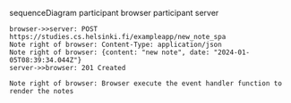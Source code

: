 sequenceDiagram
    participant browser
    participant server

    browser->>server: POST https://studies.cs.helsinki.fi/exampleapp/new_note_spa
    Note right of browser: Content-Type: application/json
    Note right of browser: {content: "new note", date: "2024-01-05T08:39:34.044Z"}
    server->>browser: 201 Created

    Note right of browser: Browser execute the event handler function to render the notes

